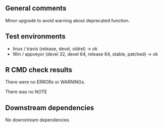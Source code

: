 ## General comments

Minor upgrade to avoid warning about deprecated function.

## Test environments
* linux / travis (release, devel, oldrel) -> ok
* Win / appveyor (devel 32, devel 64, release 64, stable, patched) -> ok

## R CMD check results
There were no ERRORs or WARNINGs. 

There was no NOTE

## Downstream dependencies

No downstream dependencies
